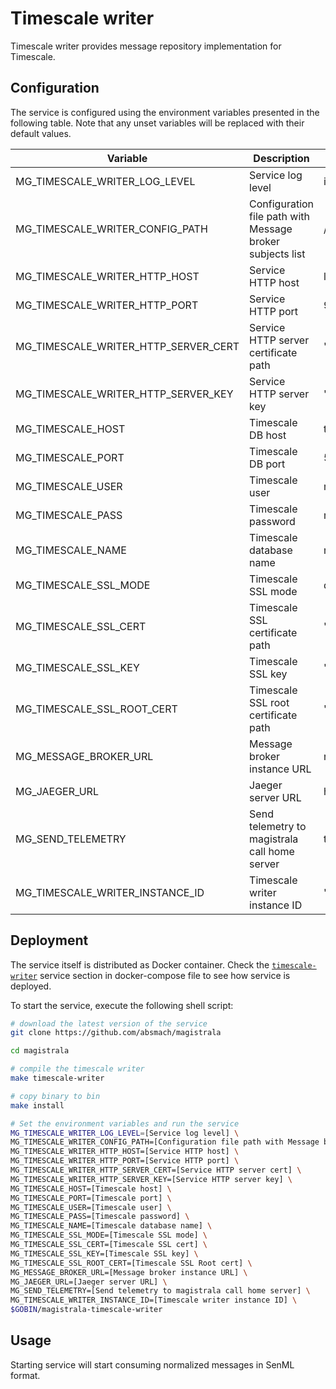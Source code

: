 # Timescale writer

Timescale writer provides message repository implementation for Timescale.

## Configuration

The service is configured using the environment variables presented in the
following table. Note that any unset variables will be replaced with their
default values.

| Variable                             | Description                                               | Default                        |
| ------------------------------------ | --------------------------------------------------------- | ------------------------------ |
| MG_TIMESCALE_WRITER_LOG_LEVEL        | Service log level                                         | info                           |
| MG_TIMESCALE_WRITER_CONFIG_PATH      | Configuration file path with Message broker subjects list | /config.toml                   |
| MG_TIMESCALE_WRITER_HTTP_HOST        | Service HTTP host                                         | localhost                      |
| MG_TIMESCALE_WRITER_HTTP_PORT        | Service HTTP port                                         | 9012                           |
| MG_TIMESCALE_WRITER_HTTP_SERVER_CERT | Service HTTP server certificate path                      | ""                             |
| MG_TIMESCALE_WRITER_HTTP_SERVER_KEY  | Service HTTP server key                                   | ""                             |
| MG_TIMESCALE_HOST                    | Timescale DB host                                         | timescale                      |
| MG_TIMESCALE_PORT                    | Timescale DB port                                         | 5432                           |
| MG_TIMESCALE_USER                    | Timescale user                                            | magistrala                     |
| MG_TIMESCALE_PASS                    | Timescale password                                        | magistrala                     |
| MG_TIMESCALE_NAME                    | Timescale database name                                   | messages                       |
| MG_TIMESCALE_SSL_MODE                | Timescale SSL mode                                        | disabled                       |
| MG_TIMESCALE_SSL_CERT                | Timescale SSL certificate path                            | ""                             |
| MG_TIMESCALE_SSL_KEY                 | Timescale SSL key                                         | ""                             |
| MG_TIMESCALE_SSL_ROOT_CERT           | Timescale SSL root certificate path                       | ""                             |
| MG_MESSAGE_BROKER_URL                | Message broker instance URL                               | nats://localhost:4222          |
| MG_JAEGER_URL                        | Jaeger server URL                                         | http://jaeger:14268/api/traces |
| MG_SEND_TELEMETRY                    | Send telemetry to magistrala call home server             | true                           |
| MG_TIMESCALE_WRITER_INSTANCE_ID      | Timescale writer instance ID                              | ""                             |

## Deployment

The service itself is distributed as Docker container. Check the [`timescale-writer`](https://github.com/absmach/magistrala/blob/main/docker/addons/timescale-writer/docker-compose.yml#L34-L59) service section in docker-compose file to see how service is deployed.

To start the service, execute the following shell script:

```bash
# download the latest version of the service
git clone https://github.com/absmach/magistrala

cd magistrala

# compile the timescale writer
make timescale-writer

# copy binary to bin
make install

# Set the environment variables and run the service
MG_TIMESCALE_WRITER_LOG_LEVEL=[Service log level] \
MG_TIMESCALE_WRITER_CONFIG_PATH=[Configuration file path with Message broker subjects list] \
MG_TIMESCALE_WRITER_HTTP_HOST=[Service HTTP host] \
MG_TIMESCALE_WRITER_HTTP_PORT=[Service HTTP port] \
MG_TIMESCALE_WRITER_HTTP_SERVER_CERT=[Service HTTP server cert] \
MG_TIMESCALE_WRITER_HTTP_SERVER_KEY=[Service HTTP server key] \
MG_TIMESCALE_HOST=[Timescale host] \
MG_TIMESCALE_PORT=[Timescale port] \
MG_TIMESCALE_USER=[Timescale user] \
MG_TIMESCALE_PASS=[Timescale password] \
MG_TIMESCALE_NAME=[Timescale database name] \
MG_TIMESCALE_SSL_MODE=[Timescale SSL mode] \
MG_TIMESCALE_SSL_CERT=[Timescale SSL cert] \
MG_TIMESCALE_SSL_KEY=[Timescale SSL key] \
MG_TIMESCALE_SSL_ROOT_CERT=[Timescale SSL Root cert] \
MG_MESSAGE_BROKER_URL=[Message broker instance URL] \
MG_JAEGER_URL=[Jaeger server URL] \
MG_SEND_TELEMETRY=[Send telemetry to magistrala call home server] \
MG_TIMESCALE_WRITER_INSTANCE_ID=[Timescale writer instance ID] \
$GOBIN/magistrala-timescale-writer
```

## Usage

Starting service will start consuming normalized messages in SenML format.
